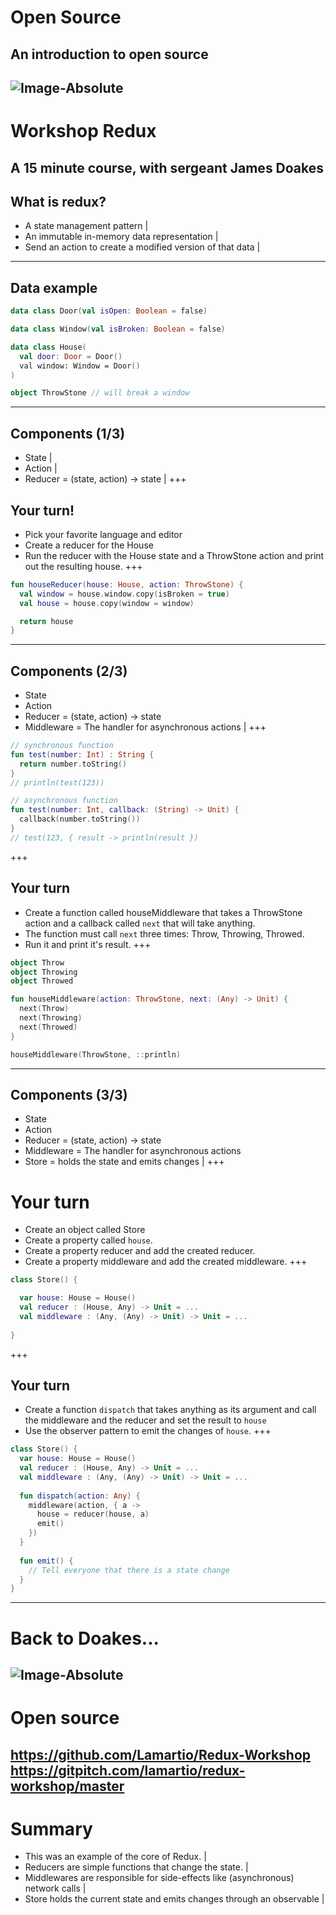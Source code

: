 # Open Source
An introduction to open source
---
![Image-Absolute](https://media.giphy.com/media/HP5dest4oOHf2/giphy.gif)
---
# Workshop Redux
A 15 minute course, with sergeant James Doakes
---
## What is redux?
* A state management pattern | 
* An immutable in-memory data representation |
* Send an action to create a modified version of that data |
---
## Data example
``` Kotlin
data class Door(val isOpen: Boolean = false)

data class Window(val isBroken: Boolean = false)

data class House(
  val door: Door = Door()
  val window: Window = Door()
)

object ThrowStone // will break a window
```
---
## Components (1/3)
- State |
- Action |
- Reducer = (state, action) -> state |
+++
## Your turn!
- Pick your favorite language and editor
- Create a reducer for the House
- Run the reducer with the House state and a ThrowStone action and print out the resulting house.
+++
``` Kotlin
fun houseReducer(house: House, action: ThrowStone) {
  val window = house.window.copy(isBroken = true)
  val house = house.copy(window = window)

  return house
}
```
---
## Components (2/3)
- State 
- Action 
- Reducer = (state, action) -> state
- Middleware = The handler for asynchronous actions |
+++
``` Kotlin
// synchronous function
fun test(number: Int) : String { 
  return number.toString() 
}
// println(test(123))

// asynchronous function
fun test(number: Int, callback: (String) -> Unit) {
  callback(number.toString())
}
// test(123, { result -> println(result })
```
+++
## Your turn
- Create a function called houseMiddleware that takes a ThrowStone action and a callback called `next` that will take anything.
- The function must call `next` three times: Throw, Throwing, Throwed.
- Run it and print it's result.
+++
``` Kotlin
object Throw
object Throwing
object Throwed

fun houseMiddleware(action: ThrowStone, next: (Any) -> Unit) {
  next(Throw)
  next(Throwing)
  next(Throwed)
}

houseMiddleware(ThrowStone, ::println)
```
--- 
## Components (3/3)
- State 
- Action 
- Reducer = (state, action) -> state
- Middleware = The handler for asynchronous actions
- Store = holds the state and emits changes |
+++
# Your turn
- Create an object called Store
- Create a property called `house`.
- Create a property reducer and add the created reducer.
- Create a property middleware and add the created middleware.
+++
``` Kotlin
class Store() {

  var house: House = House()
  val reducer : (House, Any) -> Unit = ...
  val middleware : (Any, (Any) -> Unit) -> Unit = ...
  
}
```
+++ 
## Your turn
- Create a function `dispatch` that takes anything as its argument and call the middleware and the reducer and set the result to `house`
- Use the observer pattern to emit the changes of `house`.
+++
``` Kotlin
class Store() {
  var house: House = House()
  val reducer : (House, Any) -> Unit = ...
  val middleware : (Any, (Any) -> Unit) -> Unit = ...
  
  fun dispatch(action: Any) {
    middleware(action, { a -> 
      house = reducer(house, a)
      emit()
    })
  }
  
  fun emit() {
    // Tell everyone that there is a state change
  }
}
```
--- 
# Back to Doakes...
![Image-Absolute](https://media.giphy.com/media/HP5dest4oOHf2/giphy.gif)
---
# Open source
https://github.com/Lamartio/Redux-Workshop  
https://gitpitch.com/lamartio/redux-workshop/master
---
# Summary
- This was an example of the core of Redux. |
- Reducers are simple functions that change the state. |
- Middlewares are responsible for side-effects like (asynchronous) network calls |
- Store holds the current state and emits changes through an observable |
